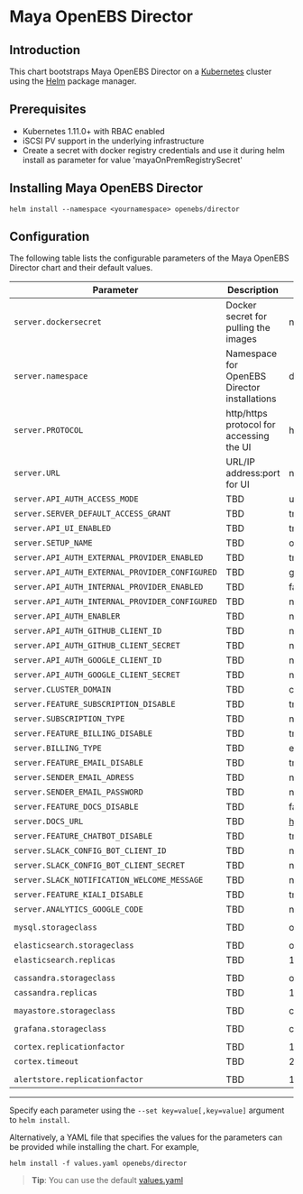 Maya OpenEBS Director
=====================


Introduction
------------

This chart bootstraps Maya OpenEBS Director on a [Kubernetes](http://kubernetes.io) cluster using the [Helm](https://helm.sh) package manager.

## Prerequisites
- Kubernetes 1.11.0+ with RBAC enabled
- iSCSI PV support in the underlying infrastructure
- Create a secret with docker registry credentials and use it during helm install as parameter for value 'mayaOnPremRegistrySecret'

## Installing Maya OpenEBS Director
```
helm install --namespace <yournamespace> openebs/director
```

## Configuration

The following table lists the configurable parameters of the Maya OpenEBS Director chart and their default values.

| Parameter                                       | Description                                   | Default                                   |
| ------------------------------------------------|-----------------------------------------------| ------------------------------------------|
| `server.dockersecret`                           | Docker secret for pulling the images          |      none                                 |
| `server.namespace`                              | Namespace for OpenEBS Director installations  |      default                              |
| `server.PROTOCOL`                               | http/https protocol for accessing the UI      |      http                                 |
| `server.URL`                                    | URL/IP address:port for UI                    |      none                                 |
| `server.API_AUTH_ACCESS_MODE`                   | TBD                                           |      unrestricted                         |
| `server.SERVER_DEFAULT_ACCESS_GRANT`            | TBD                                           |      true                                 |
| `server.API_UI_ENABLED`                         | TBD                                           |      true                                 |
| `server.SETUP_NAME`                             | TBD                                           |      openebs-director                     |
| `server.API_AUTH_EXTERNAL_PROVIDER_ENABLED`     | TBD                                           |      true                                 |
| `server.API_AUTH_EXTERNAL_PROVIDER_CONFIGURED`  | TBD                                           |      githubconfig                         |
| `server.API_AUTH_INTERNAL_PROVIDER_ENABLED`     | TBD                                           |      false                                |
| `server.API_AUTH_INTERNAL_PROVIDER_CONFIGURED`  | TBD                                           |      none                                 |
| `server.API_AUTH_ENABLER`                       | TBD                                           |      none                                 |
| `server.API_AUTH_GITHUB_CLIENT_ID`              | TBD                                           |      none                                 |
| `server.API_AUTH_GITHUB_CLIENT_SECRET`          | TBD                                           |      none                                 |
| `server.API_AUTH_GOOGLE_CLIENT_ID`              | TBD                                           |      none                                 |
| `server.API_AUTH_GOOGLE_CLIENT_SECRET`          | TBD                                           |      none                                 |
| `server.CLUSTER_DOMAIN`                         | TBD                                           |      cluster.local                        |
| `server.FEATURE_SUBSCRIPTION_DISABLE`           | TBD                                           |      true                                 |
| `server.SUBSCRIPTION_TYPE`                      | TBD                                           |      none                                 |
| `server.FEATURE_BILLING_DISABLE`                | TBD                                           |      true                                 |
| `server.BILLING_TYPE`                           | TBD                                           |      external                             |
| `server.FEATURE_EMAIL_DISABLE`                  | TBD                                           |      true                                 |
| `server.SENDER_EMAIL_ADRESS`                    | TBD                                           |      none                                 |
| `server.SENDER_EMAIL_PASSWORD`                  | TBD                                           |      none                                 |
| `server.FEATURE_DOCS_DISABLE`                   | TBD                                           |      false                                |
| `server.DOCS_URL`                               | TBD                                           |      https://docs.mayaonline.io           |
| `server.FEATURE_CHATBOT_DISABLE`                | TBD                                           |      true                                 |
| `server.SLACK_CONFIG_BOT_CLIENT_ID`             | TBD                                           |      none                                 |
| `server.SLACK_CONFIG_BOT_CLIENT_SECRET`         | TBD                                           |      none                                 |
| `server.SLACK_NOTIFICATION_WELCOME_MESSAGE`     | TBD                                           |      none                                 |
| `server.FEATURE_KIALI_DISABLE`                  | TBD                                           |      true                                 |
| `server.ANALYTICS_GOOGLE_CODE`                  | TBD                                           |      none                                 |
|                                                 |                                               |                                           |
| `mysql.storageclass`                            | TBD                                           |      openebs-jiva-default                 |
|                                                 |                                               |                                           |
| `elasticsearch.storageclass`                    | TBD                                           |      openebs-hostpath                     |
| `elasticsearch.replicas`                        | TBD                                           |      1                                    |
|                                                 |                                               |                                           |
| `cassandra.storageclass`                        | TBD                                           |      openebs-hostpath                     |
| `cassandra.replicas`                            | TBD                                           |      1                                    |
|                                                 |                                               |                                           |
| `mayastore.storageclass`                        | TBD                                           |      cstor-storage-class                  |
|                                                 |                                               |                                           |
| `grafana.storageclass`                          | TBD                                           |      cstor-storage-class                  |
|                                                 |                                               |                                           |
| `cortex.replicationfactor`                      | TBD                                           |      1                                    |
| `cortex.timeout`                                | TBD                                           |      20s                                  |
|                                                 |                                               |                                           |
| `alertstore.replicationfactor`                  | TBD                                           |      1                                    |
-----------------------------------------------------------------------------------------------------------------------------------------------


Specify each parameter using the `--set key=value[,key=value]` argument to `helm install`.

Alternatively, a YAML file that specifies the values for the parameters can be provided while installing the chart. For example,

```shell
helm install -f values.yaml openebs/director
```

> **Tip**: You can use the default [values.yaml](values.yaml)
